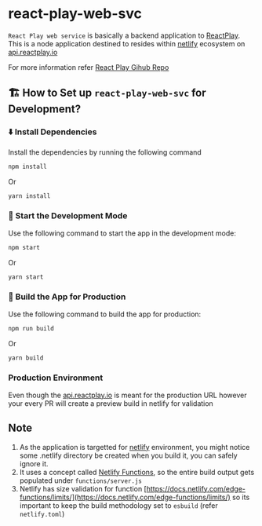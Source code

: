 # react-play-web-svc

`React Play web service` is basically a backend application to [ReactPlay](https://reactplay.io/). This is a node application destined to resides within [netlify](https://www.netlify.com/) ecosystem on [api.reactplay.io](https://api.reactplay.io)


For more information refer [React Play Gihub Repo](https://github.com/reactplay/react-play)


## 🏗️ How to Set up `react-play-web-svc` for Development?

### ⬇️ Install Dependencies
Install the dependencies by running the following command 
```bash
npm install
```
Or
```bash
yarn install
```

### 🦄 Start the Development Mode
Use the following command to start the app in the development mode:
```bash
npm start
```
Or
```bash
yarn start
```
### 🧱 Build the App for Production
Use the following command to build the app for production:

```bash
npm run build
```
Or
```bash
yarn build
```

### Production Environment
Even though the [api.reactplay.io](https://api.reactplay.io) is meant for the production URL however your every PR will create a preview build in netlify for validation


## Note
1. As the application is targetted for [netlify](https://www.netlify.com/) environment, you might notice some .netlify directory be created when you build it, you can safely ignore it.
1. It uses a concept called [Netlify Functions](https://www.netlify.com/products/functions/), so the entire build output gets populated under `functions/server.js`
1. Netlify has size validation for function [https://docs.netlify.com/edge-functions/limits/](https://docs.netlify.com/edge-functions/limits/) so its important to keep the build methodology set to  `esbuild` (refer `netlify.toml`)